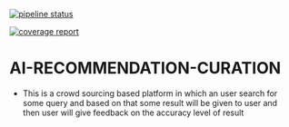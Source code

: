 [![pipeline status](https://gitlab.com/ishawakankar/devcon/badges/master/pipeline.svg)](https://gitlab.com/ishawakankar/devcon/commits/master)

[![coverage report](https://gitlab.com/ishawakankar/devcon/badges/master/coverage.svg)](https://gitlab.com/ishawakankar/devcon/commits/master)



# AI-RECOMMENDATION-CURATION



- This is a crowd sourcing based platform in which an user search for some query and based on       that some result will be given to user and then user will give feedback on the accuracy level     of result 
